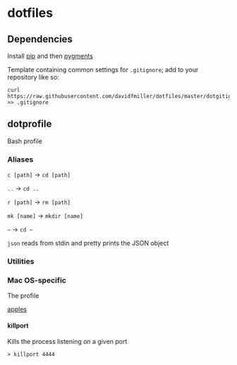 # dotfiles

## Dependencies

Install [pip](https://pip.pypa.io/en/stable/installing/) and then [pygments](http://pygments.org)


Template containing common settings for `.gitignore`; add to your repository like so:

    curl https://raw.githubusercontent.com/davidfmiller/dotfiles/master/dotgitignore >> .gitignore

## dotprofile

Bash profile

### Aliases

`c [path]` → `cd [path]`

`..` → `cd ..`

`r [path]` → `rm [path]`

`mk [name]` → `mkdir [name]`

`~` → `cd ~`


`json` reads from stdin and pretty prints the JSON object


### Utilities


### Mac OS-specific

The profile

[apples](https://github.com/davidfmiller/apples)



#### killport
Kills the process listening on a given port

    > killport 4444
